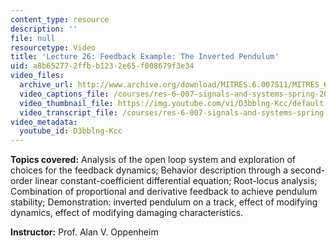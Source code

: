 ```yaml
---
content_type: resource
description: ''
file: null
resourcetype: Video
title: 'Lecture 26: Feedback Example: The Inverted Pendulum'
uid: a8b65277-2ffb-b123-2e65-f008679f3e34
video_files:
  archive_url: http://www.archive.org/download/MITRES.6.007S11/MITRES_6-007S11lec26_300k.mp4
  video_captions_file: /courses/res-6-007-signals-and-systems-spring-2011/5f557a4798025a438a671a54550c820f_D3bblng-Kcc.vtt
  video_thumbnail_file: https://img.youtube.com/vi/D3bblng-Kcc/default.jpg
  video_transcript_file: /courses/res-6-007-signals-and-systems-spring-2011/51219ae402790c8c9c43e49ce47ce047_D3bblng-Kcc.pdf
video_metadata:
  youtube_id: D3bblng-Kcc
---
```


**Topics covered:** Analysis of the open loop system and exploration of choices for the feedback dynamics; Behavior description through a second-order linear constant-coefficient differential equation; Root-locus analysis; Combination of proportional and derivative feedback to achieve pendulum stability; Demonstration: inverted pendulum on a track, effect of modifying dynamics, effect of modifying damaging characteristics.

**Instructor:** Prof. Alan V. Oppenheim